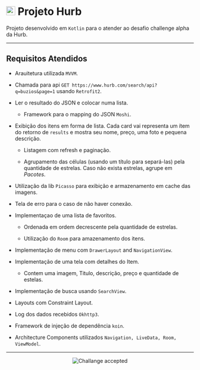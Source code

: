# <img src="https://avatars1.githubusercontent.com/u/7063040?v=4&s=200.jpg" alt="HU" width="24" /> Projeto Hurb

Projeto desenvolvido em `Kotlin` para o atender ao desafio challenge alpha da Hurb.

----
## Requisitos Atendidos

-   Arauitetura utilizada `MVVM`.

-   Chamada para api `GET https://www.hurb.com/search/api?q=buzios&page=1` usando `Retrofit2`.

-   Ler o resultado do JSON e colocar numa lista.
    
    -   Framework para o mapping do JSON `Moshi`.

-   Exibição dos itens em forma de lista. Cada card vai representa um ítem do retorno de `results` e mostra seu nome, preço, uma foto e pequena descrição.

    -   Listagem com refresh e paginação.
    
    -   Agrupamento das células (usando um título para separá-las) pela quantidade de estrelas. Caso não exista estrelas, agrupe em _Pacotes_.
    
-   Utilização da lib `Picasso` para exibição e armazenamento em cache das imagens.
    
-   Tela de erro para o caso de não haver conexão.
    
-   Implementaçao de uma lista de favoritos.

    -   Ordenada em ordem decrescente pela quantidade de estrelas.
    
    -   Utilização do `Room` para amazenamento dos itens.
    
-   Implementação de menu com `DrawerLayout` and `NavigationView`.
    
-   Implementação de uma tela com detalhes do Item.

    -   Contem uma imagem, Titulo, descrição, preço e quantidade de estelas.

-   Implementação de busca usando `SearchView`.

-   Layouts com Constraint Layout.

-   Log dos dados recebidos `Okhttp3`.

-   Framework de injeção de dependência `koin`.

-   Architecture Components utilizados `Navigation, LiveData, Room, ViewModel`.

----
<p align="center">
  <img src="ca.jpg" alt="Challange accepted" />
</p>

